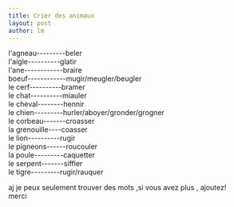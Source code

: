 ```yaml
---
title: Crier des animaux 
layout: post
author: lm
---
```

<p>l'agneau---------beler<br />
l'aigle----------glatir<br />
l'ane------------braire<br />
boeuf------------mugir/meugler/beugler<br />
le cerf----------bramer<br />
le chat----------miauler<br />
le cheval--------hennir<br />
le chien---------hurler/aboyer/gronder/grogner<br />
le corbeau-------croasser<br />
la grenouille----coasser<br />
le lion----------rugir<br />
le pigneons------roucouler<br />
la poule---------caquetter<br />
le serpent-------siffler<br />
le tigre---------rugir/rauquer</p>
<p>aj je peux seulement trouver des mots ,si vous avez plus , ajoutez!<br />
merci</p>
